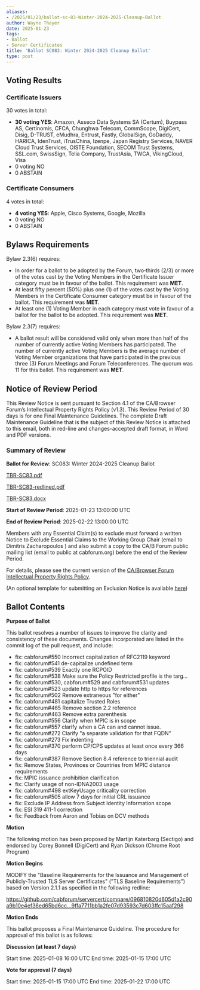 ```yaml
---
aliases:
- /2025/01/23/ballot-sc-83-Winter-2024-2025-Cleanup-Ballot
author: Wayne Thayer
date: 2025-01-23
tags:
- Ballot
- Server Certificates
title: 'Ballot SC083: Winter 2024-2025 Cleanup Ballot'
type: post
---
```


## Voting Results

### Certificate Issuers

30 votes in total:

- **30 voting YES**: Amazon, Asseco Data Systems SA (Certum), Buypass AS, Certinomis, CFCA, Chunghwa Telecom, CommScope, DigiCert, Disig, D-TRUST, eMudhra, Entrust, Fastly, GlobalSign, GoDaddy, HARICA, IdenTrust, iTrusChina, Izenpe, Japan Registry Services, NAVER Cloud Trust Services, OISTE Foundation, SECOM Trust Systems, SSL.com, SwissSign, Telia Company, TrustAsia, TWCA, VikingCloud, Visa
- 0 voting NO
- 0 ABSTAIN


### Certificate Consumers

4 votes in total:

- **4  voting YES**: Apple, Cisco Systems, Google, Mozilla
- 0  voting NO
- 0  ABSTAIN

## Bylaws Requirements

Bylaw 2.3(6) requires:

- In order for a ballot to be adopted by the Forum, two‐thirds (2/3) or more of the votes cast by the Voting Members in the Certificate Issuer category must be in favour of the ballot. This requirement was **MET**.
- At least fifty percent (50%) plus one (1) of the votes cast by the Voting Members in the Certificate Consumer category must be in favour of the ballot. This requirement was **MET**.
- At least one (1) Voting Member in each category must vote in favour of a ballot for the ballot to be adopted. This requirement was **MET**.

Bylaw 2.3(7) requires:

- A ballot result will be considered valid only when more than half of the number of currently active Voting Members has participated. The number of currently active Voting Members is the average number of Voting Member organizations that have participated in the previous three (3) Forum Meetings and Forum Teleconferences.
The quorum was 11 for this ballot. This requirement was **MET**.

## Notice of Review Period

This Review Notice is sent pursuant to Section 4.1 of the CA/Browser Forum’s Intellectual Property Rights Policy (v1.3). This Review Period of 30 days is for one Final Maintenance Guidelines. The complete Draft Maintenance Guideline that is the subject of this Review Notice is attached to this email, both in red-line and changes-accepted draft format, in Word and PDF versions.

### Summary of Review

**Ballot for Review**:  SC083: Winter 2024-2025 Cleanup Ballot

[TBR-SC83.pdf](BR-SC83.pdf)

[TBR-SC83-redlined.pdf](BR-SC83-redlined.pdf)

[TBR-SC83.docx](BR-SC83.docx)

**Start of Review Period**:  2025-01-23 13:00:00 UTC

**End of Review Period**: 2025-02-22 13:00:00 UTC

Members with any Essential Claim(s) to exclude must forward a written Notice to Exclude Essential Claims to the Working Group Chair (email to Dimitris Zacharopoulos ) and also submit a copy to the CA/B Forum public mailing list (email to public at cabforum.org) before the end of the Review Period.

For details, please see the current version of the [CA/Browser Forum Intellectual Property Rights Policy](/uploads/CABF-IPR-Policy-v.1.3_4APR18.pdf).

(An optional template for submitting an Exclusion Notice is available [here](/uploads/Template-for-Exclusion-Notice.pdf))

## Ballot Contents

**Purpose of Ballot**

This ballot resolves a number of issues to improve the clarity and consistency of these documents. Changes incorporated are listed in the commit log of the pull request, and include:

- fix: cabforum#550 Incorrect capitalization of RFC2119 keyword
- fix: cabforum#541 de-capitalize undefined term
- fix: cabforum#539 Exactly one RCPOID
- fix: cabforum#538 Make sure the Policy Restricted profile is the targ…
- fix: cabforum#530, cabforum#529 and cabforum#531 updates
- fix: cabforum#523 update http to https for references
- fix: cabforum#502 Remove extraneous "for either"
- fix: cabforum#481 capitalize Trusted Roles
- fix: cabforum#465 Remove section 2.2 reference
- fix: cabforum#463 Remove extra parenthesis
- fix: cabforum#556 Clarify when MPIC is in scope
- fix: cabforum#557 clarify when a CA can and cannot issue.
- fix: cabforum#272 Clarify "a separate validation for that FQDN"
- fix: cabforum#273 Fix indenting
- fix: cabforum#370 perform CP/CPS updates at least once every 366 days
- fix: cabforum#387 Remove Section 8.4 reference to triennial audit
- fix: Remove States, Provinces or Countries from MPIC distance requirements
- fix: MPIC issuance prohibition clarification
- fix: Clarify usage of non-IDNA2003 usage
- fix: cabforum#498 extKeyUsage criticality correction
- fix: cabforum#505 allow 7 days for initial CRL issuance
- fix: Exclude IP Address from Subject Identity Information scope 
- fix: ESI 319 411-1 correction
- fix: Feedback from Aaron and Tobias on DCV methods

**Motion**

The following motion has been proposed by Martijn Katerbarg (Sectigo) and endorsed by Corey Bonnell (DigiCert) and Ryan Dickson (Chrome Root Program)

**Motion Begins**

MODIFY the "Baseline Requirements for the Issuance and Management of Publicly-Trusted TLS Server Certificates" ("TLS Baseline Requirements") based on Version 2.1.1 as specified in the following redline:

https://github.com/cabforum/servercert/compare/096810820d605d1a2c90a9b10e4ef36ed65bd6cc…9ffa7711bb1a2fe07d93593c7d603ffc15aaf298

**Motion Ends**

This ballot proposes a Final Maintenance Guideline. The procedure for approval of this ballot is as follows:

**Discussion (at least 7 days)**

Start time: 2025-01-08 16:00 UTC
End time: 2025-01-15 17:00 UTC

**Vote for approval (7 days)**

Start time: 2025-01-15 17:00 UTC
End time: 2025-01-22 17:00 UTC